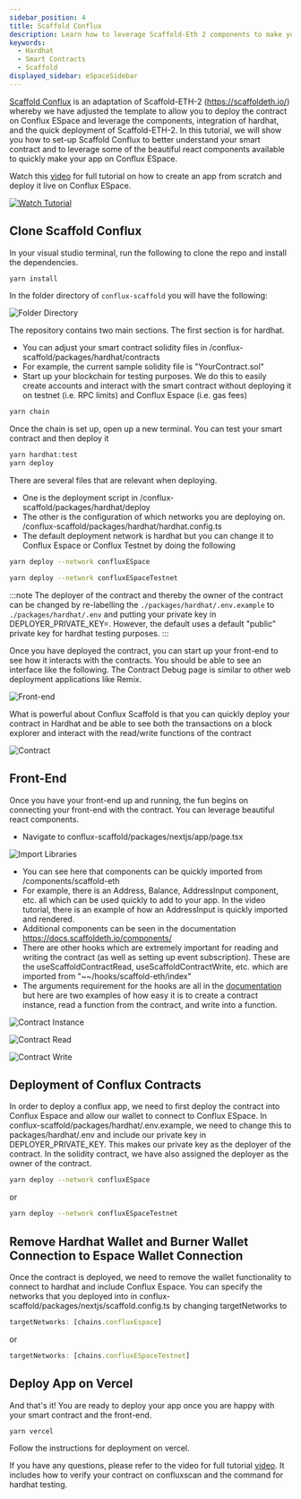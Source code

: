 ```yaml
---
sidebar_position: 4
title: Scaffold Conflux
description: Learn how to leverage Scaffold-Eth 2 components to make your Conflux App
keywords:
  - Hardhat
  - Smart Contracts
  - Scaffold
displayed_sidebar: eSpaceSidebar
---
```


[Scaffold Conflux](https://github.com/intrepidcanadian/conflux-scaffold) is an adaptation of Scaffold-ETH-2 (https://scaffoldeth.io/) whereby we have adjusted the template to allow you to deploy the contract on Conflux ESpace and leverage the components, integration of hardhat, and the quick deployment of Scaffold-ETH-2. In this tutorial, we will show you how to set-up Scaffold Conflux to better understand your smart contract and to leverage some of the beautiful react components available to quickly make your app on Conflux ESpace. 

Watch this [video](https://youtu.be/33S0IjGGsQg) for full tutorial on how to create an app from scratch and deploy it live on Conflux ESpace.

[![Watch Tutorial](https://img.youtube.com/vi/33S0IjGGsQg/0.jpg)](https://www.youtube.com/watch?v=33S0IjGGsQg)

## Clone Scaffold Conflux

In your visual studio terminal, run the following to clone the repo and install the dependencies. 

```bash
yarn install
```
In the folder directory of `conflux-scaffold` you will have the following:

![Folder Directory](../img/CfxScaffoldFolderStructure.png)

The repository contains two main sections. The first section is for hardhat. 
- You can adjust your smart contract solidity files in /conflux-scaffold/packages/hardhat/contracts 
- For example, the current sample solidity file is "YourContract.sol" 
- Start up your blockchain for testing purposes. We do this to easily create accounts and interact with the smart contract without deploying it on testnet (i.e. RPC limits) and Conflux Espace (i.e. gas fees)

```bash
yarn chain
```

Once the chain is set up, open up a new terminal. You can test your smart contract and then deploy it 

```bash
yarn hardhat:test
yarn deploy
```

There are several files that are relevant when deploying. 

- One is the deployment script in /conflux-scaffold/packages/hardhat/deploy
- The other is the configuration of which networks you are deploying on. /conflux-scaffold/packages/hardhat/hardhat.config.ts
- The default deployment network is hardhat but you can change it to Conflux Espace or Conflux Testnet by doing the following

```bash
yarn deploy --network confluxESpace
```

```bash
yarn deploy --network confluxESpaceTestnet
```

:::note
The deployer of the contract and thereby the owner of the contract can be changed by re-labelling the `./packages/hardhat/.env.example` to `./packages/hardhat/.env` and putting your private key in DEPLOYER_PRIVATE_KEY=. However, the default uses a default "public" private key for hardhat testing purposes.
:::

Once you have deployed the contract, you can start up your front-end to see how it interacts with the contracts. You should be able to see an interface like the following. The Contract Debug page is similar to other web deployment applications like Remix.

![Front-end](../img/FrontEnd.png)

What is powerful about Conflux Scaffold is that you can quickly deploy your contract in Hardhat and be able to see both the transactions on a block explorer and interact with the read/write functions of the contract

![Contract](../img/ContractInteraction.png)


## Front-End

Once you have your front-end up and running, the fun begins on connecting your front-end with the contract. You can leverage beautiful react components.

- Navigate to conflux-scaffold/packages/nextjs/app/page.tsx

![Import Libraries](../img/Components.png)

- You can see here that components can be quickly imported from /components/scaffold-eth
- For example, there is an Address, Balance, AddressInput component, etc. all which can be used quickly to add to your app. In the video tutorial, there is an example of how an AddressInput is quickly imported and rendered.
- Additional components can be seen in the documentation https://docs.scaffoldeth.io/components/
- There are other hooks which are extremely important for reading and writing the contract (as well as setting up event subscription). These are the useScaffoldContractRead, useScaffoldContractWrite, etc. which are imported from "~~/hooks/scaffold-eth/index"
- The arguments requirement for the hooks are all in the [documentation](https://docs.scaffoldeth.io/components/) but here are two examples of how easy it is to create a contract instance, read a function from the contract, and write into a function.

![Contract Instance](../img/ContractInstance.png)

![Contract Read](../img/ContractRead.png)

![Contract Write](../img/ContractWrite.png)

## Deployment of Conflux Contracts

In order to deploy a conflux app, we need to first deploy the contract into Conflux Espace and allow our wallet to connect to Conflux ESpace. In conflux-scaffold/packages/hardhat/.env.example, we need to change this to packages/hardhat/.env and include our private key in DEPLOYER_PRIVATE_KEY. This makes our private key as the deployer of the contract. In the solidity contract, we have also assigned the deployer as the owner of the contract.

```bash
yarn deploy --network confluxESpace
```

or 

```bash
yarn deploy --network confluxESpaceTestnet
```

## Remove Hardhat Wallet and Burner Wallet Connection to Espace Wallet Connection

Once the contract is deployed, we need to remove the wallet functionality to connect to hardhat and include Conflux Espace. You can specify the networks that you deployed into in conflux-scaffold/packages/nextjs/scaffold.config.ts by changing targetNetworks to 

```javascript
targetNetworks: [chains.confluxEspace]
```

or

```javascript
targetNetworks: [chains.confluxESpaceTestnet]
```

## Deploy App on Vercel

And that's it! You are ready to deploy your app once you are happy with your smart contract and the front-end.

```bash
yarn vercel
```

Follow the instructions for deployment on vercel. 

If you have any questions, please refer to the video for full tutorial [video](https://youtu.be/33S0IjGGsQg). It includes how to verify your contract on confluxscan and the command for hardhat testing.